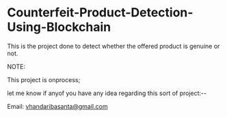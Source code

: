 # Counterfeit-Product-Detection-Using-Blockchain
This is the project done to detect whether the offered product is genuine or not.

NOTE:

This project is onprocess;

let me know if anyof you have any idea regarding this sort of project:--

Email: vhandaribasanta@gmail.com
    
